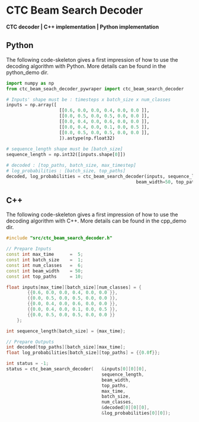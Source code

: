 # CTC Beam Search Decoder

**CTC decoder | C++ implementation | Python implementation**

## Python

The following code-skeleton gives a first impression of how to use the decoding algorithm with Python. More details can be found in the python_demo dir.

```python
import numpy as np
from ctc_beam_seach_decoder_pywraper import ctc_beam_search_decoder

# Inputs' shape must be : timesteps x batch_size x num_classes
inputs = np.array([
                    [[0.6, 0.0, 0.0, 0.4, 0.0, 0.0 ]],
                    [[0.0, 0.5, 0.0, 0.5, 0.0, 0.0 ]],
                    [[0.0, 0.4, 0.0, 0.6, 0.0, 0.0 ]],
                    [[0.0, 0.4, 0.0, 0.1, 0.0, 0.5 ]],
                    [[0.0, 0.5, 0.0, 0.5, 0.0, 0.0 ]],
                    ]).astype(np.float32)
                    
# sequence_length shape must be [batch_size]
sequence_length = np.int32([inputs.shape[0]])

# decoded : [top_paths, batch_size, max_timestep]
# log_probabilities : [batch_size, top_paths]
decoded, log_probabilities = ctc_beam_search_decoder(inputs, sequence_length,
                                                 beam_width=50, top_paths=10)
```

## C++

The following code-skeleton gives a first impression of how to use the decoding algorithm with C++. More details can be found in the cpp_demo dir.

```c++
#include "src/ctc_beam_search_decoder.h"

// Prepare Inputs
const int max_time      =  5;
const int batch_size    =  1;
const int num_classes   =  6;
const int beam_width    = 50;
const int top_paths     = 10;

float inputs[max_time][batch_size][num_classes] = {
        {{0.6, 0.0, 0.0, 0.4, 0.0, 0.0 }},
        {{0.0, 0.5, 0.0, 0.5, 0.0, 0.0 }},
        {{0.0, 0.4, 0.0, 0.6, 0.0, 0.0 }},
        {{0.0, 0.4, 0.0, 0.1, 0.0, 0.5 }},
        {{0.0, 0.5, 0.0, 0.5, 0.0, 0.0 }}
    };  

int sequence_length[batch_size] = {max_time};

// Prepare Outputs
int decoded[top_paths][batch_size][max_time];
float log_probabilities[batch_size][top_paths] = {{0.0f}};

int status = -1;
status = ctc_beam_search_decoder(   &inputs[0][0][0], 
                                    sequence_length,
                                    beam_width,
                                    top_paths,
                                    max_time,
                                    batch_size,
                                    num_classes,
                                    &decoded[0][0][0],
                                    &log_probabilities[0][0]);
```
